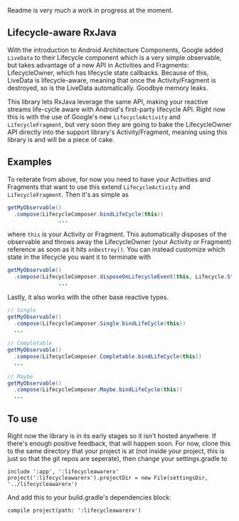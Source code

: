 Readme is very much a work in progress at the moment.

## Lifecycle-aware RxJava

With the introduction to Android Architecture Components, Google added `LiveData` to their Lifecycle component which is a very simple observable, but takes advantage of a new API in Activities and Fragments: LifecycleOwner, which has lifecycle state callbacks. Because of this, LiveData is lifecycle-aware, meaning that once the Activity/Fragment is destroyed, so is the LiveData automatically. Goodbye memory leaks.

This library lets RxJava leverage the same API, making your reactive streams life-cycle aware with Android's first-party lifecycle API. Right now this is with the use of Google's new `LifecycleActivity` and `LifecycleFragment`, but very soon they are going to bake the LifecycleOwner API directly into the support library's Activity/Fragment, meaning using this library is and will be a piece of cake.

## Examples

To reiterate from above, for now you need to have your Activities and Fragments that want to use this extend `LifecycleActivity` and `LifecycleFragment`. Then it's as simple as

```Java
getMyObservable()
  .compose(LifecycleComposer.bindLifeCycle(this))
                ...
```

where `this` is your Activity or Fragment. This automatically disposes of the observable and throws away the LifecycleOwner (your Activity or Fragment) reference as soon as it hits `onDestroy()`. You can instead customize which state in the lifecycle you want it to terminate with

```Java
getMyObservable()
  .compose(LifecycleComposer.disposeOnLifecycleEvent(this, Lifecycle.State.RESUMED))
                ...
```

Lastly, it also works with the other base reactive types.

```Java
// Single
getMyObservable()
  .compose(LifecycleComposer.Single.bindLifeCycle(this))
  ...
         
// Completable
getMyObservable()
  .compose(LifecycleComposer.Completable.bindLifeCycle(this))
  ...
         
// Maybe
getMyObservable()
  .compose(LifecycleComposer.Maybe.bindLifeCycle(this))
  ...
```

## To use
Right now the library is in its early stages so it isn't hosted anywhere. If there's enough positive feedback, that will happen soon. For now, clone this to the same directory that your project is at (not inside your project, this is just so that the git repos are seperate), then change your settings.gradle to

```
include ':app', ':lifecycleawarerx'
project(':lifecycleawarerx').projectDir = new File(settingsDir, '../lifecycleawarerx')
```

And add this to your build.gradle's dependencies block:

```
compile project(path: ':lifecycleawarerx')
```
